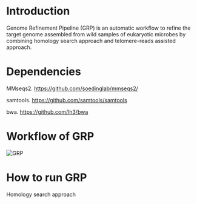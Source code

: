 # Introduction
Genome Refinement Pipeline (GRP) is an automatic workflow to refine the target genome assembled from wild samples of eukaryotic microbes by combining homology search approach and telomere-reads assisted approach.

# Dependencies
MMseqs2. https://github.com/soedinglab/mmseqs2/

samtools. https://github.com/samtools/samtools

bwa. https://github.com/lh3/bwa

# Workflow of GRP
![GRP](https://user-images.githubusercontent.com/107245708/174239853-cae500b5-2a4e-47d1-9fa6-a6f8f698875a.jpg)

# How to run GRP
Homology search approach

